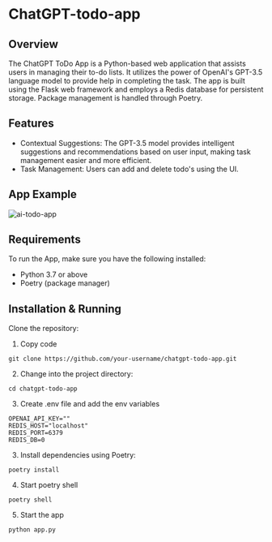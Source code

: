# ChatGPT-todo-app

## Overview

The ChatGPT ToDo App is a Python-based web application that assists users in managing their to-do lists. It utilizes the power of OpenAI's GPT-3.5 language model to provide help in completing the task. The app is built using the Flask web framework and employs a Redis database for persistent storage. Package management is handled through Poetry.

## Features

- Contextual Suggestions: The GPT-3.5 model provides intelligent suggestions and recommendations based on user input, making task management easier and more efficient.
- Task Management: Users can add and delete todo's using the UI.

## App Example
![ai-todo-app](https://github.com/tylerIrving/ai-todo-app/assets/98343634/95ebe1d1-055a-46bb-928d-58ae39a85364)


## Requirements

To run the App, make sure you have the following installed:

- Python 3.7 or above
- Poetry (package manager)

## Installation & Running

Clone the repository:

1. Copy code

```
git clone https://github.com/your-username/chatgpt-todo-app.git
```

2. Change into the project directory:

```
cd chatgpt-todo-app
```

3. Create .env file and add the env variables

```
OPENAI_API_KEY=""
REDIS_HOST="localhost"
REDIS_PORT=6379
REDIS_DB=0
```

3. Install dependencies using Poetry:

```
poetry install
```

4. Start poetry shell

```
poetry shell
```

5. Start the app

```
python app.py
```
